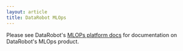 ```yaml
---
layout: article
title: DataRobot MLOps
---
```


Please see DataRobot's [MLOPs platform docs](https://docs.datarobot.com/en/docs/mlops/index.html) for documentation on DataRobot's MLOps product.
